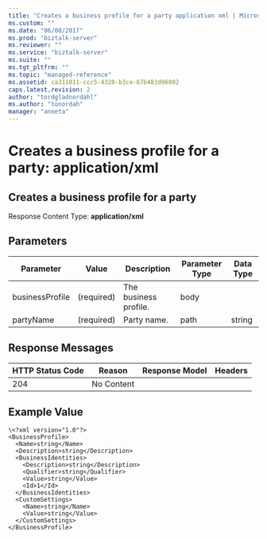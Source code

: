 ```yaml
---
title: "Creates a business profile for a party application xml | Microsoft Docs"
ms.custom: ""
ms.date: "06/08/2017"
ms.prod: "biztalk-server"
ms.reviewer: ""
ms.service: "biztalk-server"
ms.suite: ""
ms.tgt_pltfrm: ""
ms.topic: "managed-reference"
ms.assetid: ca311011-ccc5-4320-b3ce-67b483d96892
caps.latest.revision: 2
author: "tordgladnordahl"
ms.author: "tonordah"
manager: "anneta"
---
```

# Creates a business profile for a party: application/xml
## Creates a business profile for a party

  Response Content Type: **application/xml**


Parameters
---



Parameter|Value|Description|Parameter Type|Data Type 
---------|---------|---------|---------|---------
businessProfile|(required)|The business profile.|body|        | 
partyName|(required)|Party name.|path|string| 


Response Messages
---



HTTP Status Code|Reason|Response Model|Headers  
---------|---------|---------|---------
204|No Content |         |        | 

Example Value
---

```
\<?xml version="1.0"?>
<BusinessProfile>
  <Name>string</Name>
  <Description>string</Description>
  <BusinessIdentities>
    <Description>string</Description>
    <Qualifier>string</Qualifier>
    <Value>string</Value>
    <Id>1</Id>
  </BusinessIdentities>
  <CustomSettings>
    <Name>string</Name>
    <Value>string</Value>
  </CustomSettings>
</BusinessProfile>
```